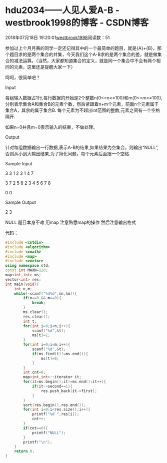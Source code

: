 # hdu2034——人见人爱A-B - westbrook1998的博客 - CSDN博客





2018年07月18日 19:20:01[westbrook1998](https://me.csdn.net/westbrook1998)阅读数：51








> 
参加过上个月月赛的同学一定还记得其中的一个最简单的题目，就是{A}+{B}，那个题目求的是两个集合的并集，今天我们这个A-B求的是两个集合的差，就是做集合的减法运算。（当然，大家都知道集合的定义，就是同一个集合中不会有两个相同的元素，这里还是提醒大家一下）  

  呵呵，很简单吧？ 

  Input 

  每组输入数据占1行,每行数据的开始是2个整数n(0<=n<=100)和m(0<=m<=100),分别表示集合A和集合B的元素个数，然后紧跟着n+m个元素，前面n个元素属于集合A，其余的属于集合B. 每个元素为不超出int范围的整数,元素之间有一个空格隔开.  

  如果n=0并且m=0表示输入的结束，不做处理。 

  Output 

  针对每组数据输出一行数据,表示A-B的结果,如果结果为空集合，则输出“NULL”,否则从小到大输出结果,为了简化问题，每个元素后面跟一个空格.  

  Sample Input 

  3 3 1 2 3 1 4 7 

  3 7 2 5 8 2 3 4 5 6 7 8  

  0 0 

  Sample Output 

  2 3  

  NULL
题目本身不难 用map 注意熟悉map的操作 然后注意输出格式

代码：

```cpp
#include <cstdio>
#include <algorithm>
#include <cmath>
#include <map>
#include <vector>
using namespace std;
const int MAXN=120;
map<int,int> ms;
vector<int> res;
int main(void){
    int n,m;
    while(~scanf("%d%d",&n,&m)){
        if(n==0 && m==0){
            break;
        }
        ms.clear();
        res.clear();
        int t;
        for(int i=0;i<n;i++){
            scanf("%d",&t);
            ms[t]=1;
        }
        for(int i=0;i<m;i++){
            scanf("%d",&t);
            if(ms.find(t)!=ms.end()){
                ms[t]=0;
            }
        }
        int cnt=0;
        map<int,int>::iterator it;
        for(it=ms.begin();it!=ms.end();it++){
            if(it->second==1){
                res.push_back(it->first);
            }
        }
        sort(res.begin(),res.end());
        for(int i=0;i<res.size();i++){
            printf("%d ",res[i]);
            cnt++;
        }
        if(cnt==0){
            printf("NULL");
        }
        printf("\n");
    }
    return 0;
}
```





